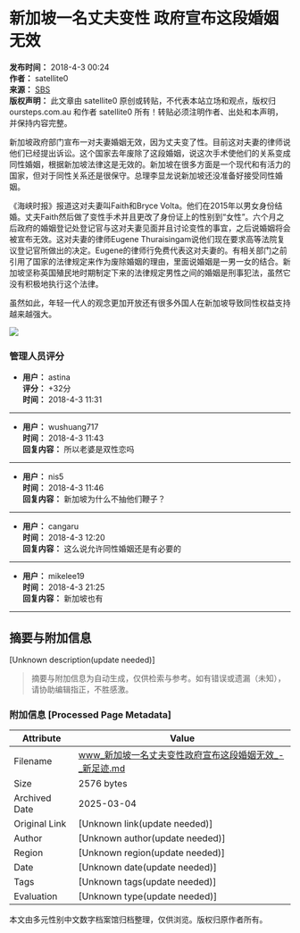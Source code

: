 # 新加坡一名丈夫变性 政府宣布这段婚姻无效

**发布时间：** 2018-4-3 00:24  
**作者：** satellite0  
**来源：** [SBS](https://www.sbs.com.au/news/singapore-couple-s-marriage-annulled-after-sex-change)  
**版权声明：** 此文章由 satellite0 原创或转贴，不代表本站立场和观点，版权归 oursteps.com.au 和作者 satellite0 所有！转贴必须注明作者、出处和本声明，并保持内容完整。

新加坡政府部门宣布一对夫妻婚姻无效，因为丈夫变了性。目前这对夫妻的律师说他们已经提出诉讼。这个国家去年废除了这段婚姻，说这次手术使他们的关系变成同性婚姻，根据新加坡法律这是无效的。新加坡在很多方面是一个现代和有活力的国家，但对于同性关系还是很保守。总理李显龙说新加坡还没准备好接受同性婚姻。

《海峡时报》报道这对夫妻叫Faith和Bryce Volta。他们在2015年以男女身份结婚。丈夫Faith然后做了变性手术并且更改了身份证上的性别到“女性”。六个月之后政府的婚姻登记处登记官与这对夫妻见面并且讨论变性的事宜，之后说婚姻将会被宣布无效。这对夫妻的律师Eugene Thuraisingam说他们现在要求高等法院复议登记官所做出的决定。Eugene的律师行免费代表这对夫妻的。有相关部门之前引用了国家的法律规定来作为废除婚姻的理由，里面说婚姻是一男一女的结合。新加坡坚称英国殖民地时期制定下来的法律规定男性之间的婚姻是刑事犯法，虽然它没有积极地执行这个法律。

虽然如此，年轻一代人的观念更加开放还有很多外国人在新加坡导致同性权益支持越来越强大。

![](https://sl.sbs.com.au/public/image/file/210a1240-a484-4f40-b8de-2ca197bdaac5/crop/16x9)

### 管理人员评分

- **用户：** astina  
  **评分：** +32分  
  **时间：** 2018-4-3 11:31

---

- **用户：** wushuang717  
  **时间：** 2018-4-3 11:43  
  **回复内容：** 所以老婆是双性恋吗

---

- **用户：** nis5  
  **时间：** 2018-4-3 11:46  
  **回复内容：** 新加坡为什么不抽他们鞭子？

---

- **用户：** cangaru  
  **时间：** 2018-4-3 12:20  
  **回复内容：** 这么说允许同性婚姻还是有必要的

---

- **用户：** mikelee19  
  **时间：** 2018-4-3 21:25  
  **回复内容：** 新加坡也有

---
<!-- tcd_original_link https://www.oursteps.com.au/bbs/forum.php?mod=viewthread&tid=1411630&extra=page%3D1 -->


## 摘要与附加信息

<!-- tcd_abstract -->
[Unknown description(update needed)]
<!-- tcd_abstract_end -->

> 摘要与附加信息为自动生成，仅供检索与参考。如有错误或遗漏（未知），请协助编辑指正，不胜感激。

### 附加信息 [Processed Page Metadata]

| Attribute       | Value                                  |
|-----------------|----------------------------------------|
| Filename        | www_新加坡一名丈夫变性政府宣布这段婚姻无效_-_新足迹.md                             |
| Size            | 2576 bytes                           |
| Archived Date   | 2025-03-04                             |
| Original Link   | [Unknown link(update needed)]                       |
| Author          | [Unknown author(update needed)]                               |
| Region          | [Unknown region(update needed)]                               |
| Date            | [Unknown date(update needed)]                                 |
| Tags            | [Unknown tags(update needed)]                                 |
| Evaluation            | [Unknown type(update needed)]                                 |
<!-- tcd_table_end -->

本文由多元性别中文数字档案馆归档整理，仅供浏览。版权归原作者所有。
